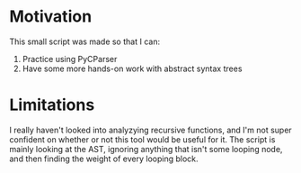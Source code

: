 # Motivation
This small script was made so that I can:
1. Practice using PyCParser
2. Have some more hands-on work with abstract syntax trees


# Limitations
I really haven't looked into analyzying recursive functions, and I'm not super confident on whether or not this tool would be useful for it.
The script is mainly looking at the AST, ignoring anything that isn't some looping node, and then finding the weight of every looping block.
